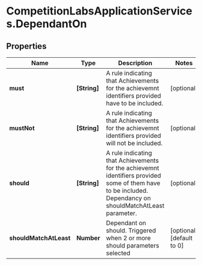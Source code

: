 # CompetitionLabsApplicationServices.DependantOn

## Properties

Name | Type | Description | Notes
------------ | ------------- | ------------- | -------------
**must** | **[String]** | A rule indicating that Achievements for the achievemnt identifiers provided have to be included. | [optional] 
**mustNot** | **[String]** | A rule indicating that Achievements for the achievemnt identifiers provided will not be included. | [optional] 
**should** | **[String]** | A rule indicating that Achievements for the achievemnt identifiers provided some of them have to be included. Dependancy on shouldMatchAtLeast parameter. | [optional] 
**shouldMatchAtLeast** | **Number** | Dependant on should. Triggered when 2 or more should parameters selected | [optional] [default to 0]



